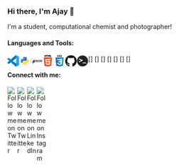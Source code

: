 ### Hi there, I'm Ajay 👋 
I'm a student, computational chemist and photographer!

#### Languages and Tools:
[<img align="left" alt="Visual Studio Code" width="26px" src="https://raw.githubusercontent.com/github/explore/80688e429a7d4ef2fca1e82350fe8e3517d3494d/topics/visual-studio-code/visual-studio-code.png" />]
[<img align="left" alt="Python" width="26px" src="https://raw.githubusercontent.com/github/explore/80688e429a7d4ef2fca1e82350fe8e3517d3494d/topics/python/python.png" />]
[<img align="left" alt="Bash" width="26px" src="https://raw.githubusercontent.com/github/explore/80688e429a7d4ef2fca1e82350fe8e3517d3494d/topics/bash/bash.png" />]
[<img align="left" alt="HTML5" width="26px" src="https://raw.githubusercontent.com/github/explore/80688e429a7d4ef2fca1e82350fe8e3517d3494d/topics/html/html.png" />]
[<img align="left" alt="CSS3" width="26px" src="https://raw.githubusercontent.com/github/explore/80688e429a7d4ef2fca1e82350fe8e3517d3494d/topics/css/css.png" />]
[<img align="left" alt="GitHub" width="26px" src="https://raw.githubusercontent.com/github/explore/78df643247d429f6cc873026c0622819ad797942/topics/github/github.png" />]
[<img align="left" alt="Terminal" width="26px" src="https://raw.githubusercontent.com/github/explore/80688e429a7d4ef2fca1e82350fe8e3517d3494d/topics/terminal/terminal.png" />]

#### Connect with me:
[<img align="left" alt="Follow me on Twitter" width="22px" src="https://cdn.jsdelivr.net/npm/simple-icons@v3/icons/gmail.svg" />](mailto:ajaymk16@iisertvm.ac.in)
[<img align="left" alt="Follow me on Twitter" width="22px" src="https://cdn.jsdelivr.net/npm/simple-icons@v3/icons/twitter.svg" />](https://twitter.com/ajaymk_)
[<img align="left" alt="Follow me on LinkedIn" width="22px" src="https://cdn.jsdelivr.net/npm/simple-icons@v3/icons/linkedin.svg" />](https://linkedin.com/ajaymk23)
[<img align="left" alt="Follow me on Instagram" width="22px" src="https://cdn.jsdelivr.net/npm/simple-icons@v3/icons/instagram.svg" />](https://instagram.com/ajaymk_)
